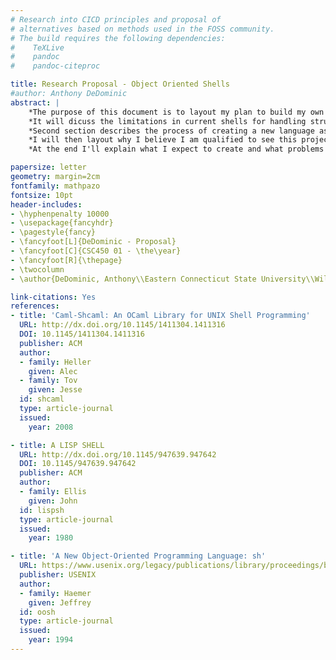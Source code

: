 ```yaml
---
# Research into CICD principles and proposal of 
# alternatives based on methods used in the FOSS community.
# The build requires the following dependencies:
#    TeXLive
#    pandoc 
#    pandoc-citeproc

title: Research Proposal - Object Oriented Shells
#author: Anthony DeDominic
abstract: |
    *The purpose of this document is to layout my plan to build my own shell which will attempt to offer a new spin to an old tool.*
    *It will dicuss the limitations in current shells for handling structured data.*
    *Second section describes the process of creating a new language as whole, defining grammars and so on.*
    *I will then layout why I believe I am qualified to see this project to completion based on my previous experiences.*
    *At the end I'll explain what I expect to create and what problems will be solvable with it.*

papersize: letter
geometry: margin=2cm
fontfamily: mathpazo
fontsize: 10pt
header-includes:
- \hyphenpenalty 10000
- \usepackage{fancyhdr}
- \pagestyle{fancy}
- \fancyfoot[L]{DeDominic - Proposal}
- \fancyfoot[C]{CSC450 01 - \the\year}
- \fancyfoot[R]{\thepage}
- \twocolumn
- \author{DeDominic, Anthony\\Eastern Connecticut State University\\Willimantic, USA\\dedominica@my.easternct.edu}

link-citations: Yes
references:
- title: 'Caml-Shcaml: An OCaml Library for UNIX Shell Programming'
  URL: http://dx.doi.org/10.1145/1411304.1411316
  DOI: 10.1145/1411304.1411316
  publisher: ACM
  author:
  - family: Heller
    given: Alec
  - family: Tov
    given: Jesse
  id: shcaml
  type: article-journal
  issued:
    year: 2008

- title: A LISP SHELL
  URL: http://dx.doi.org/10.1145/947639.947642
  DOI: 10.1145/947639.947642
  publisher: ACM
  author:
  - family: Ellis
    given: John
  id: lispsh
  type: article-journal
  issued:
    year: 1980

- title: 'A New Object-Oriented Programming Language: sh'
  URL: https://www.usenix.org/legacy/publications/library/proceedings/bos94/full_papers/haemer.ps
  publisher: USENIX
  author:
  - family: Haemer
    given: Jeffrey
  id: oosh
  type: article-journal
  issued:
    year: 1994
---
```

